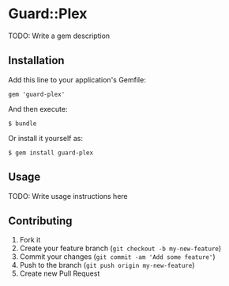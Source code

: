 # Guard::Plex

TODO: Write a gem description

## Installation

Add this line to your application's Gemfile:

    gem 'guard-plex'

And then execute:

    $ bundle

Or install it yourself as:

    $ gem install guard-plex

## Usage

TODO: Write usage instructions here

## Contributing

1. Fork it
2. Create your feature branch (`git checkout -b my-new-feature`)
3. Commit your changes (`git commit -am 'Add some feature'`)
4. Push to the branch (`git push origin my-new-feature`)
5. Create new Pull Request
